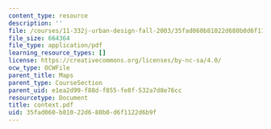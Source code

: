 ```yaml
---
content_type: resource
description: ''
file: /courses/11-332j-urban-design-fall-2003/35fad060b81022d680b0d6f1122d6b9f_context.pdf
file_size: 664364
file_type: application/pdf
learning_resource_types: []
license: https://creativecommons.org/licenses/by-nc-sa/4.0/
ocw_type: OCWFile
parent_title: Maps
parent_type: CourseSection
parent_uid: e1ea2d99-f88d-f855-fe8f-532a7d8e76cc
resourcetype: Document
title: context.pdf
uid: 35fad060-b810-22d6-80b0-d6f1122d6b9f
---
```


